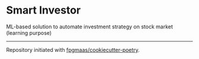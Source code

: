 # Smart Investor

ML-based solution to automate investment strategy on stock market (learning purpose)

---

Repository initiated with [fpgmaas/cookiecutter-poetry](https://github.com/fpgmaas/cookiecutter-poetry).
